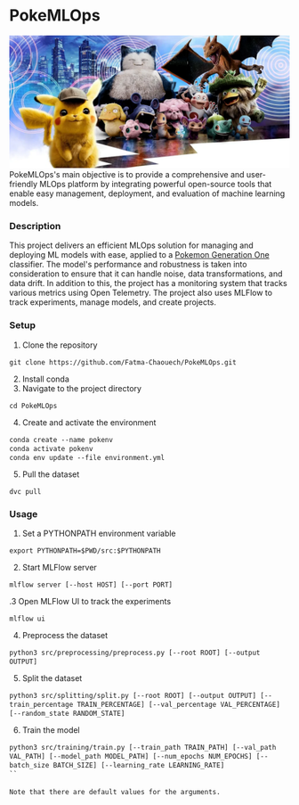 # PokeMLOps
![pokemon](docs/pokemon.png)
PokeMLOps's main objective is to provide a comprehensive and user-friendly MLOps platform by integrating powerful open-source tools that enable easy management, deployment, and evaluation of machine learning models. 

### Description
This project delivers an efficient MLOps solution for managing and deploying ML models with ease, applied to a [Pokemon Generation One](https://www.kaggle.com/datasets/thedagger/pokemon-generation-one) classifier. The model's performance and robustness is taken into consideration to ensure that it can handle noise, data transformations, and data drift. In addition to this, the project has a monitoring system that tracks various metrics using Open Telemetry. The project also uses MLFlow to track experiments, manage models, and create projects.

### Setup
1. Clone the repository 
```
git clone https://github.com/Fatma-Chaouech/PokeMLOps.git
``` 
2. Install conda
3. Navigate to the project directory
```
cd PokeMLOps
```
4. Create and activate the environment
```
conda create --name pokenv
conda activate pokenv
conda env update --file environment.yml
``` 
5. Pull the dataset
```
dvc pull
```
### Usage
1. Set a PYTHONPATH environment variable
```
export PYTHONPATH=$PWD/src:$PYTHONPATH
```
2. Start MLFlow server
```
mlflow server [--host HOST] [--port PORT]
```
.3 Open MLFlow UI to track the experiments
```
mlflow ui
```
4. Preprocess the dataset
```
python3 src/preprocessing/preprocess.py [--root ROOT] [--output OUTPUT]
```
5. Split the dataset
```
python3 src/splitting/split.py [--root ROOT] [--output OUTPUT] [--train_percentage TRAIN_PERCENTAGE] [--val_percentage VAL_PERCENTAGE] [--random_state RANDOM_STATE]
```
6. Train the model
```
python3 src/training/train.py [--train_path TRAIN_PATH] [--val_path VAL_PATH] [--model_path MODEL_PATH] [--num_epochs NUM_EPOCHS] [--batch_size BATCH_SIZE] [--learning_rate LEARNING_RATE]
``

Note that there are default values for the arguments.
